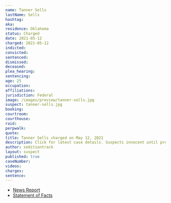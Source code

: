 ```yaml
---
name: Tanner Sells
lastName: Sells
hashtag:
aka:
residence: Oklahoma
status: Charged
date: 2021-05-12
charged: 2021-05-12
indicted:
convicted:
sentenced:
dismissed:
deceased:
plea_hearing:
sentencing:
age: 25
occupation:
affiliations:
jurisdiction: Federal
image: /images/preview/tanner-sells.jpg
suspect: tanner-sells.jpg
booking:
courtroom:
courthouse:
raid:
perpwalk:
quote:
title: Tanner Sells charged on May 12, 2021
description: Click for latest case details. Suspects innocent until proven guilty.
author: seditiontrack
layout: suspect
published: true
caseNumber:
videos:
charges:
sentence:
---
```

- [News Report](https://www.oklahoman.com/story/news/2021/05/17/fifth-oklahoman-charged-us-capitol-attack-jan-6/5137167001/)
- [Statement of Facts](https://extremism.gwu.edu/sites/g/files/zaxdzs2191/f/Tanner%20Sells%20Statement%20of%20Facts.pdf)
